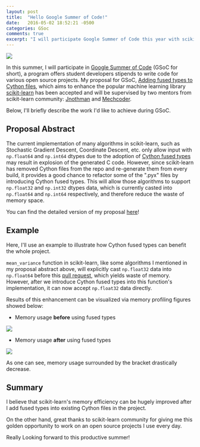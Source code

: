 ```yaml
---
layout: post
title:  "Hello Google Summer of Code!"
date:   2016-05-02 18:52:21 -0500
categories: GSoc
comments: true
excerpt: "I will participate Google Summer of Code this year with scikit-learn"
---
```

![](https://musescore.org/sites/musescore.org/files/Capture%20d'e%CC%81cran%202016-03-01%2009.48.11.png)

In this summer, I will participate in [Google Summer of Code](https://summerofcode.withgoogle.com/) (GSoC for short), a program offers student developers stipends to write code for various open source projects. My proposal for GSoC, [Adding fused types to Cython files](https://summerofcode.withgoogle.com/projects/#5336489219063808), which aims to enhance the popular machine learning library [scikit-learn](http://scikit-learn.org/) has been accepted and will be supervised by two mentors from scikit-learn community: [Jnothman](https://github.com/jnothman) and [Mechcoder](https://github.com/MechCoder).

Below, I'll briefly describe the work I'd like to achieve during GSoC.

## Proposal Abstract

The current implementation of many algorithms in scikit-learn, such as Stochastic Gradient Descent, Coordinate Descent, etc. only allow input with `np.float64` and `np.int64` dtypes due to the adoption of [Cython fused types](http://docs.cython.org/src/userguide/fusedtypes.html) may result in explosion of the generated C code. However, since scikit-learn has removed Cython files from the repo and re-generate them from every build, it provides a good chance to refactor some of the ".pyx" files by introducing Cython fused types. This will allow those algorithms to support `np.float32` and `np.int32` dtypes data, which is currently casted into `np.float64` and `np.int64` respectively, and therefore reduce the waste of memory space.

You can find the detailed version of my proposal [here](https://github.com/scikit-learn/scikit-learn/wiki/GSoC-2016-Proposal:-Adding-fused-types-to-Cython-files)!

## Example

Here, I'll use an example to illustrate how Cython fused types can benefit the whole project.

`mean_variance` function in scikit-learn, like some algorithms I mentioned in my proposal abstract above, will explicitly cast `np.float32` data into `np.float64` before this [pull request](https://github.com/scikit-learn/scikit-learn/pull/6593), which yields waste of memory. However, after we introduce Cython fused types into this function's implementation, it can now accept `np.float32` data directly.

Results of this enhancement can be visualized via memory profiling figures showed below:

- Memory usage **before** using fused types

![](https://cloud.githubusercontent.com/assets/7057863/14371491/dc5a77fc-fd6a-11e5-9d5c-42d17799667f.png)

- Memory usage **after** using fused types

![](https://cloud.githubusercontent.com/assets/7057863/14371492/dc5e585e-fd6a-11e5-8633-5fb68a3d02f9.png)

As one can see, memory usage surrounded by the bracket drastically decrease.

## Summary

I believe that scikit-learn's memory efficiency can be hugely improved after I add fused types into existing Cython files in the project.

On the other hand, great thanks to scikit-learn community for giving me this golden opportunity to work on an open source projects I use every day.

Really Looking forward to this productive summer!
